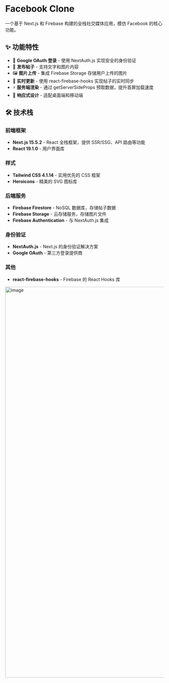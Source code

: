 # Facebook Clone

一个基于 Next.js 和 Firebase 构建的全栈社交媒体应用，模仿 Facebook 的核心功能。

## ✨ 功能特性

- 🔐 **Google OAuth 登录** - 使用 NextAuth.js 实现安全的身份验证
- 📝 **发布帖子** - 支持文字和图片内容
- 🖼️ **图片上传** - 集成 Firebase Storage 存储用户上传的图片
- 🔄 **实时更新** - 使用 react-firebase-hooks 实现帖子的实时同步
- ⚡ **服务端渲染** - 通过 getServerSideProps 预取数据，提升首屏加载速度
- 📱 **响应式设计** - 适配桌面端和移动端

## 🛠️ 技术栈

### 前端框架
- **Next.js 15.5.2** - React 全栈框架，提供 SSR/SSG、API 路由等功能
- **React 19.1.0** - 用户界面库

### 样式
- **Tailwind CSS 4.1.14** - 实用优先的 CSS 框架
- **Heroicons** - 精美的 SVG 图标库

### 后端服务
- **Firebase Firestore** - NoSQL 数据库，存储帖子数据
- **Firebase Storage** - 云存储服务，存储图片文件
- **Firebase Authentication** - 与 NextAuth.js 集成

### 身份验证
- **NextAuth.js** - Next.js 的身份验证解决方案
- **Google OAuth** - 第三方登录提供商

### 其他
- **react-firebase-hooks** - Firebase 的 React Hooks 库
<img width="2559" height="1237" alt="image" src="https://github.com/user-attachments/assets/eeed5123-195a-4e90-bc03-27654cc73668" />
